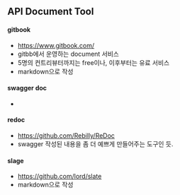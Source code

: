 ## API Document Tool

#### gitbook
- https://www.gitbook.com/
- gitbb에서 운영하는 document 서비스   
- 5명의 컨트리뷰터까지는 free이나, 이후부터는 유료 서비스
- markdown으로 작성  

#### swagger doc
-


#### redoc
- https://github.com/Rebilly/ReDoc
- swagger 작성된 내용을 좀 더 예쁘게 만들어주는 도구인 듯.

#### slage
- https://github.com/lord/slate
- markdown으로 작성  
